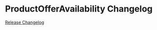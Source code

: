 # ProductOfferAvailability Changelog

[Release Changelog](https://github.com/spryker/product-offer-availability/releases)
